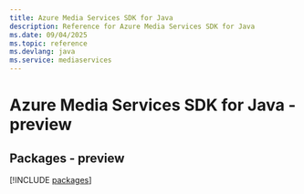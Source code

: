 ```yaml
---
title: Azure Media Services SDK for Java
description: Reference for Azure Media Services SDK for Java
ms.date: 09/04/2025
ms.topic: reference
ms.devlang: java
ms.service: mediaservices
---
```

# Azure Media Services SDK for Java - preview
## Packages - preview
[!INCLUDE [packages](media-services-index.md)]